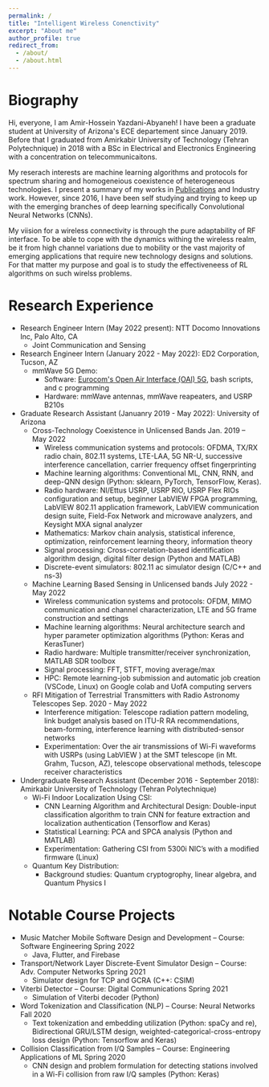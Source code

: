 ```yaml
---
permalink: /
title: "Intelligent Wireless Conenctivity"
excerpt: "About me"
author_profile: true
redirect_from: 
  - /about/
  - /about.html
---
```


Biography
=========
Hi, everyone, I am Amir-Hossein Yazdani-Abyaneh!
I have been a graduate student at University of Arizona's ECE departement since January 2019. Before that I graduated from Amirkabir University of Technology (Tehran Polytechnique) in 2018 with a BSc in Electrical and Electronics Engineering with a concentration on telecommunicaitons.

My reserach interests are machine learning algorithms and protocols for spectrum sharing and homogeneious coexistence of heterogeneous technologies. I present a summary of my works in [Publications](https://amirhya.github.io/amir.github.io//publications/) and Industry work. However, since 2016, I have been self studying and trying to keep up with the emerging branches of deep learning specifically Convolutional Neural Networks (CNNs). 

My viision for a wireless connectivity is through the pure adaptability of RF interface. To be able to cope with the dynamics withing the wireless realm, be it from high channel variations due to mobility or the vast majority of emerging applications that require new technology designs and solutions. For that matter my purpose and goal is to study the effectiveneess of RL algorithms on such wirelss problems.


<!--
<div align="center">
<img src="https://amirhya.github.io/amir.github.io//images/profile.jpg">
</div>
<br/>
 -->


Research Experience
======
* Research Engineer Intern (May 2022 present): NTT Docomo Innovations Inc, Palo Alto, CA
  * Joint Communication and Sensing
* Research Engineer Intern (January 2022 - May 2022): ED2 Corporation, Tucson, AZ
  * mmWave 5G Demo:
    * Software: [Eurocom's Open Air Interface (OAI) 5G](https://gitlab.eurecom.fr/oai/openairinterface5g), bash scripts, and c programming
    * Hardware: mmWave antennas, mmWave reapeaters, and USRP B210s  
* Graduate Research Assistant (Januanry 2019 - May 2022): University of Arizona
  * Cross-Technology Coexistence in Unlicensed Bands Jan. 2019 – May 2022 
    * Wireless communication systems and protocols: OFDMA, TX/RX radio chain, 802.11 systems, LTE-LAA, 5G NR-U, successive interference cancellation, carrier frequency offset fingerprinting 
    * Machine learning algorithms: Conventional ML, CNN, RNN, and deep-QNN design (Python: sklearn, PyTorch, TensorFlow, Keras).
    * Radio hardware: NI/Ettus USRP, USRP RIO, USRP Flex RIOs configuration and setup, beginner LabVIEW FPGA programming, LabVIEW 802.11 application framework, LabVIEW communication design suite, Field-Fox Network and microwave analyzers, and Keysight MXA signal analyzer
    * Mathematics: Markov chain analysis, statistical inference, optimization, reinforcement learning theory, information theory
    * Signal processing: Cross-correlation-based identification algorithm design, digital filter design (Python and MATLAB)
    * Discrete-event simulators: 802.11 ac simulator design (C/C++ and ns-3)
  * Machine Learning Based Sensing in Unlicensed bands July 2022 - May 2022
    * Wireless communication systems and protocols: OFDM, MIMO communication and channel characterization, LTE and 5G frame construction and settings
    * Machine learning algorithms: Neural architecture search and hyper parameter optimization algorithms (Python: Keras and KerasTuner)
    * Radio hardware: Multiple transmitter/receiver synchronization, MATLAB SDR toolbox
    * Signal processing: FFT, STFT, moving average/max
    * HPC: Remote learning-job submission and automatic job creation (VSCode, Linux) on Google colab and UofA computing servers
  * RFI Mitigation of Terrestrial Transmitters with Radio Astronomy Telescopes Sep. 2020 - May 2022
    * Interference mitigation: Telescope radiation pattern modeling, link budget analysis based on ITU-R RA recommendations, beam-forming, interference learning with distributed-sensor networks
    * Experimentation: Over the air transmissions of Wi-Fi waveforms with USRPs (using LabVIEW ) at the SMT telescope (in Mt. Grahm, Tucson, AZ), telescope observational methods, telescope receiver characteristics
* Undergraduate Research Assistant (December 2016 - September 2018): Amirkabir University of Technology (Tehran Polytechnique)
  * Wi-Fi Indoor Localization Using CSI:
    * CNN Learning Algorithm and Architectural Design: Double-input classification algorithm to train CNN for feature extraction and localization authentication (Tensorflow and Keras)
    * Statistical Learning: PCA and SPCA analysis (Python and MATLAB)
    * Experimentation: Gathering CSI from 5300i NIC’s with a modified firmware (Linux)
  * Quantum Key Distribution:
    * Background studies: Quantum cryptogrophy, linear algebra, and Quantum Physics I

  

Notable Course Projects
======
* Music Matcher Mobile Software Design and Development – Course: Software Engineering Spring 2022
  * Java, Flutter, and Firebase
* Transport/Network Layer Discrete-Event Simulator Design – Course: Adv. Computer Networks Spring 2021
  * Simulator design for TCP and GCRA (C++: CSIM)
* Viterbi Detector – Course: Digital Communications Spring 2021
  * Simulation of Viterbi decoder (Python)
* Word Tokenization and Classification (NLP) – Course: Neural Networks Fall 2020
  * Text tokenization and embedding utilization (Python: spaCy and re), Bidirectional GRU/LSTM design, weighted-categorical-cross-entropy loss design (Python: Tensorflow and Keras)
* Collision Classification from I/Q Samples – Course: Engineering Applications of ML Spring 2020
  * CNN design and problem formulation for detecting stations involved in a Wi-Fi collision from raw I/Q samples
(Python: Keras)




